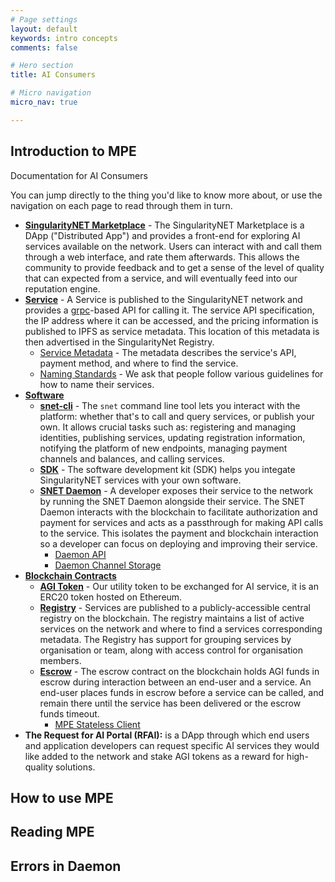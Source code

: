 ```yaml
---
# Page settings
layout: default
keywords: intro concepts
comments: false

# Hero section
title: AI Consumers

# Micro navigation
micro_nav: true

---
```


## Introduction to MPE

Documentation for AI Consumers


You can jump directly to the thing you'd like to know more about, or use the navigation on each page to read through them in turn.

* [**SingularityNET Marketplace**](/docs/concepts/marketplace) - The SingularityNET Marketplace is a DApp ("Distributed App") and provides a front-end for exploring AI services available on the network. Users can interact with and call them through a web interface, and rate them afterwards. This allows the community to provide feedback and to get a sense of the level of quality that can expected from a service, and will eventually feed into our reputation engine.
* [**Service**](/docs/concepts/service) - A Service is published to the SingularityNET network and provides a [grpc](https://grpc.io)-based API for calling it. The service API specification, the IP address where it can be accessed, and the pricing information is published to IPFS as service metadata. This location of this metadata is then advertised in the SingularityNet Registry.
    * [Service Metadata](/docs/concepts/service-metadata) - The metadata describes the service's API, payment method, and where to find the service.
    * [Naming Standards](/docs/concepts/naming-standards) - We ask that people follow various guidelines for how to name their services.
* [**Software**](/docs/concepts/software)
    * [**snet-cli**](/docs/concepts/snet-cli) - The `snet` command line tool lets you interact with the platform: whether that's to call and query services, or publish your own. It allows crucial tasks such as: registering and managing identities, publishing services, updating registration information, notifying the platform of new endpoints, managing payment channels and balances, and calling services.
    * [**SDK**](/docs/concepts/sdk) - The software development kit (SDK) helps you integate SingularityNET services with your own software.
    * [**SNET Daemon**](/docs/concepts/daemon) - A developer exposes their service to the network by running the SNET Daemon alongside their service. The SNET Daemon interacts with the blockchain to facilitate authorization and payment for services and acts as a passthrough for making API calls to the service. This isolates the payment and blockchain interaction so a developer can focus on deploying and improving their service.
        * [Daemon API](/docs/concepts/daemon-api)
        * [Daemon Channel Storage](/docs/concepts/daemon-channel-storage)
* [**Blockchain Contracts**](/docs/concepts/blockchain-contracts)
    * [**AGI Token**](/docs/concepts/agi-token) - Our utility token to be exchanged for AI service, it is an ERC20 token hosted on Ethereum.
    * [**Registry**](/docs/concepts/registry) - Services are published to a publicly-accessible central registry on the blockchain. The registry maintains a list of active services on the network and where to find a services corresponding metadata. The Registry has support for grouping services by organisation or team, along with access control for organisation members.
    * [**Escrow**](/docs/concepts/multi-party-escrow) - The escrow contract on the blockchain holds AGI funds in escrow during interaction between an end-user and a service. An end-user places funds in escrow before a service can be called, and remain there until the service has been delivered or the escrow funds timeout.
        * [MPE Stateless Client](/docs/concepts/mpe-stateless-client)
* **The Request for AI Portal (RFAI):** is a DApp through which end users and application developers can request specific AI services they would like added to the network and stake AGI tokens as a reward for high-quality solutions.


## How to use MPE

## Reading MPE

## Errors in Daemon 
